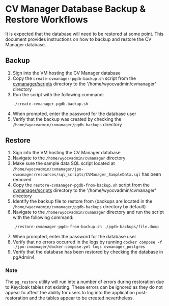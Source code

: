 # CV Manager Database Backup & Restore Workflows
It is expected that the database will need to be restored at some point. This document provides instructions on how to backup and restore the CV Manager database.

## Backup
1. Sign into the VM hosting the CV Manager database
1. Copy the `create-cvmanager-pgdb-backup.sh` script from the [cvmanager/scripts](../scripts/) directory to the '/home/wyocvadmin/cvmanager' directory
1. Run the script with the following command:
    ```bash
    ./create-cvmanager-pgdb-backup.sh
    ```
1. When prompted, enter the password for the database user
1. Verify that the backup was created by checking the `/home/wyocvadmin/cvmanager/pgdb-backups` directory

## Restore
1. Sign into the VM hosting the CV Manager database
1. Navigate to the `/home/wyocvadmin/cvmanager` directory
1. Make sure the sample data SQL script located at `/home/wyocvadmin/cvmanager/jpo-cvmanager/resources/sql_scripts/CVManager_SampleData.sql` has been removed
1. Copy the `restore-cvmanager-pgdb-from-backup.sh` script from the [cvmanager/scripts](../scripts/) directory to the '/home/wyocvadmin/cvmanager' directory
1. Identify the backup file to restore from (backups are located in the `/home/wyocvadmin/cvmanager/pgdb-backups` directory by default)
1. Navigate to the `/home/wyocvadmin/cvmanager` directory and run the script with the following command:
    ```bash
    ./restore-cvmanager-pgdb-from-backup.sh ./pgdb-backups/file.dump
    ```
1. When prompted, enter the password for the database user
1. Verify that no errors occurred in the logs by running `docker compose -f ./jpo-cvmanager/docker-compose.yml logs cvmanager_postgres`
1. Verify that the database has been restored by checking the database in pgAdmin4

### Note
The `pg_restore` utility will run into a number of errors during restoration due to Keycloak tables not existing. These errors can be ignored as they do not appear to affect the ability for users to log into the application post-restoration  and the tables appear to be created nevertheless.
